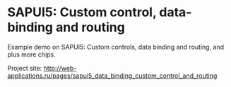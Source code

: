 # SAPUI5: Custom control, data-binding and routing

Example demo on SAPUI5: Custom controls, data binding and routing, and plus more chips.

Project site: http://web-applications.ru/pages/sapui5_data_binding_custom_control_and_routing
